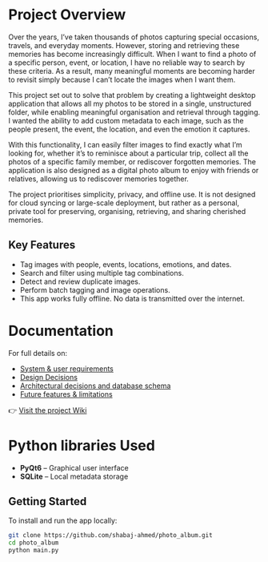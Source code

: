 # Project Overview
Over the years, I’ve taken thousands of photos capturing special occasions, travels, and everyday moments. However, storing and retrieving these memories has become increasingly difficult. When I want to find a photo of a specific person, event, or location, I have no reliable way to search by these criteria. As a result, many meaningful moments are becoming harder to revisit simply because I can’t locate the images when I want them.

This project set out to solve that problem by creating a lightweight desktop application that allows all my photos to be stored in a single, unstructured folder, while enabling meaningful organisation and retrieval through tagging. I wanted the ability to add custom metadata to each image, such as the people present, the event, the location, and even the emotion it captures.

With this functionality, I can easily filter images to find exactly what I’m looking for, whether it’s to reminisce about a particular trip, collect all the photos of a specific family member, or rediscover forgotten memories. The application is also designed as a digital photo album to enjoy with friends or relatives, allowing us to rediscover memories together.

The project prioritises simplicity, privacy, and offline use. It is not designed for cloud syncing or large-scale deployment, but rather as a personal, private tool for preserving, organising, retrieving, and sharing cherished memories.

## Key Features
- Tag images with people, events, locations, emotions, and dates.
- Search and filter using multiple tag combinations.
- Detect and review duplicate images.
- Perform batch tagging and image operations.
- This app works fully offline. No data is transmitted over the internet. 

# Documentation
For full details on:
- [System & user requirements](https://github.com/shabaj-ahmed/photo_album/wiki/System-Requirements)
- [Design Decisions](https://github.com/shabaj-ahmed/photo_album/wiki/Design-Decisions)
- [Architectural decisions and database schema](https://github.com/shabaj-ahmed/photo_album/wiki/Architectural-decisions-and-database-schema)
- [Future features & limitations](https://github.com/shabaj-ahmed/photo_album/wiki/Future-Work)

👉 [Visit the project Wiki](https://github.com/shabaj-ahmed/photo_album/wiki)

# Python libraries Used
- **PyQt6** – Graphical user interface
- **SQLite** – Local metadata storage

## Getting Started

To install and run the app locally:

```bash
git clone https://github.com/shabaj-ahmed/photo_album.git
cd photo_album
python main.py
```

